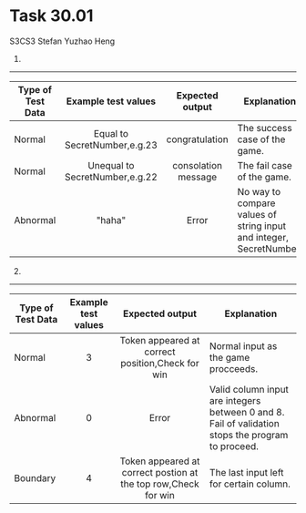Task 30.01
===
S3CS3 Stefan Yuzhao Heng

1.
---
Type of Test Data|Example test values|Expected output|Explanation
-|:-:|:-:|-
Normal|Equal to SecretNumber,e.g.23|congratulation|The success case of the game.
Normal|Unequal to SecretNumber,e.g.22|consolation message|The fail case of the game.
Abnormal|"haha"|Error|No way to compare values of string input and integer, SecretNumber.

2.
---
Type of Test Data|Example test values|Expected output|Explanation
-|:-:|:-:|-
Normal|3|Token appeared at correct position,Check for win|Normal input as the game procceeds.
Abnormal|0|Error|Valid column input are integers between 0 and 8. Fail of validation stops the program to proceed. 
Boundary|4|Token appeared at correct postion at the top row,Check for win|The last input left for certain column. 
